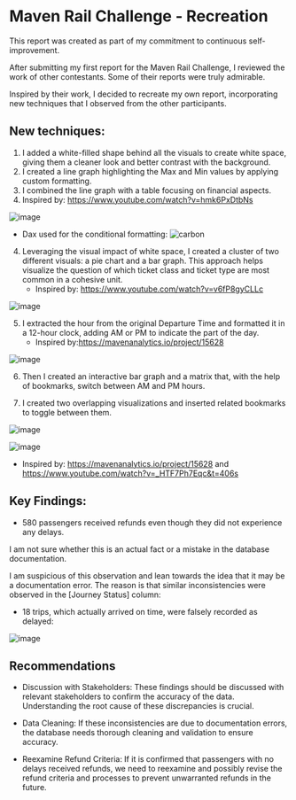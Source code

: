 # Maven Rail Challenge - Recreation 

This report was created as part of my commitment to continuous self-improvement.

After submitting my first report for the Maven Rail Challenge, I reviewed the work of other contestants. Some of their reports were truly admirable.

Inspired by their work, I decided to recreate my own report, incorporating new techniques that I observed from the other participants.

## New techniques:
1. I added a white-filled shape behind all the visuals to create white space, giving them a cleaner look and better contrast with the background.
2. I created a line graph highlighting the Max and Min values by applying custom formatting.
3. I combined the line graph with a table focusing on financial aspects.
4. Inspired by: https://www.youtube.com/watch?v=hmk6PxDtbNs
  
![image](https://github.com/user-attachments/assets/c71e98ed-4f27-4aaf-b977-c76902c784b3)

+ Dax used for the conditional formatting:
![carbon](https://github.com/user-attachments/assets/bea8344b-e003-4d32-90c5-bc4be51b5252)

4. Leveraging the visual impact of white space, I created a cluster of two different visuals: a pie chart and a bar graph. This approach helps visualize the question of which ticket class and ticket type are most common in a cohesive unit.
   + Inspired by: https://www.youtube.com/watch?v=v6fP8gyCLLc

![image](https://github.com/user-attachments/assets/8f2258d2-d103-4c1e-a42d-4bbb08a001e3)

5. I extracted the hour from the original Departure Time and formatted it in a 12-hour clock, adding AM or PM to indicate the part of the day.
   + Inspired by:https://mavenanalytics.io/project/15628 
  
![image](https://github.com/user-attachments/assets/2ad3b2fa-3c27-4efb-b436-7482f9103bd7)

6. Then I created an interactive bar graph and a matrix that, with the help of bookmarks, switch between AM and PM hours.

7. I created two overlapping visualizations and inserted related bookmarks to toggle between them.
   
![image](https://github.com/user-attachments/assets/f263c31b-5f9e-4fb5-b0e5-136110f88380)

![image](https://github.com/user-attachments/assets/2e0703e3-fec9-44c2-85f8-41da4a887ab3)

 + Inspired by: https://mavenanalytics.io/project/15628 and https://www.youtube.com/watch?v=_HTF7Ph7Eqc&t=406s

## Key Findings:
+ 580 passengers received refunds even though they did not experience any delays.
  
I am not sure whether this is an actual fact or a mistake in the database documentation.

I am suspicious of this observation and lean towards the idea that it may be a documentation error. The reason is that similar inconsistencies were observed in the [Journey Status] column:

+ 18 trips, which actually arrived on time, were falsely recorded as delayed: 
    
![image](https://github.com/user-attachments/assets/d247ef05-6bdb-48ee-903e-05e83cd4ff67)

## Recommendations 

+ Discussion with Stakeholders: These findings should be discussed with relevant stakeholders to confirm the accuracy of the data. Understanding the root cause of these discrepancies is crucial.
  
+ Data Cleaning: If these inconsistencies are due to documentation errors, the database needs thorough cleaning and validation to ensure accuracy.
  
+ Reexamine Refund Criteria: If it is confirmed that passengers with no delays received refunds, we need to reexamine and possibly revise the refund criteria and processes to prevent unwarranted refunds in the future.







  
